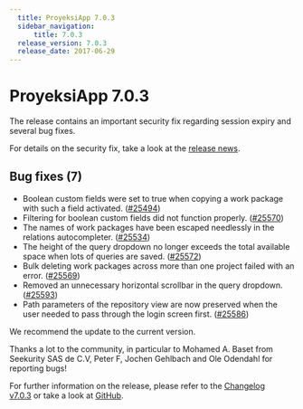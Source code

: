 ```yaml
---
  title: ProyeksiApp 7.0.3
  sidebar_navigation:
      title: 7.0.3
  release_version: 7.0.3
  release_date: 2017-06-29
---
```



# ProyeksiApp 7.0.3

The release contains an important security fix regarding session expiry
and several bug fixes.

For details on the security fix, take a look at the [release
news](https://www.proyeksi.id/blog/proyeksiapp-7-0-3-released/).

## Bug fixes (7)

  - Boolean custom fields were set to true when copying a work package
    with such a field activated.
    ([\#25494](https://community.proyeksiapp.com/projects/proyeksiapp/work_packages/25494/activity))
  - Filtering for boolean custom fields did not function properly.
    ([\#25570](https://community.proyeksiapp.com/projects/proyeksiapp/work_packages/25570/activity))
  - The names of work packages have been escaped needlessly in the
    relations autocompleter.
    ([\#25534](https://community.proyeksiapp.com/projects/proyeksiapp/work_packages/25534/activity))
  - The height of the query dropdown no longer exceeds the total
    available space when lots of queries are saved.
    ([\#25572](https://community.proyeksiapp.com/projects/proyeksiapp/work_packages/25572/activity))
  - Bulk deleting work packages across more than one project failed with
    an error.
    ([\#25569](https://community.proyeksiapp.com/projects/proyeksiapp/work_packages/25569/activity))
  - Removed an unnecessary horizontal scrollbar in the query dropdown.
    ([\#25593](https://community.proyeksiapp.com/projects/proyeksiapp/work_packages/25593/activity))
  - Path parameters of the repository view are now preserved when the
    user needed to pass through the login screen first.
    ([\#25586](https://community.proyeksiapp.com/projects/proyeksiapp/work_packages/25586/activity))

We recommend the update to the current version.

Thanks a lot to the community, in particular to Mohamed A. Baset from
Seekurity SAS de C.V, Peter F, Jochen Gehlbach and Ole Odendahl for
reporting bugs\!

For further information on the release, please refer to the [Changelog
v7.0.3](https://community.proyeksiapp.com/versions/839) or take a look
at [GitHub](https://github.com/opf/proyeksiapp/tree/v7.0.3).


